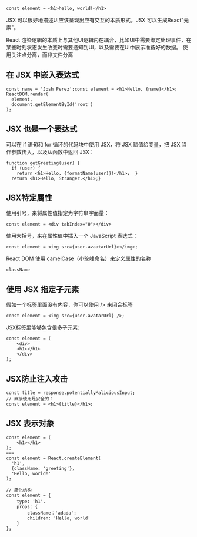 ```
const element = <h1>hello, world!</h1>
```
JSX 可以很好地描述UI应该呈现出应有交互的本质形式。JSX 可以生成React"元素"。

React 渲染逻辑的本质上与其他UI逻辑内在耦合，比如UI中需要绑定处理事件，在某些时刻状态发生改变时需要通知到UI，以及需要在UI中展示准备好的数据。
使用关注点分离，而非文件分离

## 在 JSX 中嵌入表达式 
```
const name = 'Josh Perez';const element = <h1>Hello, {name}</h1>;
ReactDOM.render(
  element,
  document.getElementById('root')
);
```
## JSX 也是一个表达式 
可以在 if 语句和 for 循环的代码块中使用 JSX，将 JSX 赋值给变量，把 JSX 当作参数传入，以及从函数中返回 JSX：
```
function getGreeting(user) {
  if (user) {
    return <h1>Hello, {formatName(user)}!</h1>;  }
  return <h1>Hello, Stranger.</h1>;}
```
## JSX特定属性
使用引号，来将属性值指定为字符串字面量：
```
const element = <div tabIndex="0"></div>
``` 
使用大括号，来在属性值中插入一个 JavaScript 表达式：
```
const element = <img src={user.avaatarUrl}></img>;
```
React DOM 使用 camelCase（小驼峰命名）来定义属性的名称
```
className
```
## 使用 JSX 指定子元素 
假如一个标签里面没有内容，你可以使用 /> 来闭合标签
```
const element = <img src={user.avatarUrl} />;
```
JSX标签里能够包含很多子元素:
```
const element = (
    <div>
    <h1></h1>
    </div>
);

```
## JSX防止注入攻击
```
const title = response.potentiallyMaliciousInput;
// 直接使用是安全的：
const element = <h1>{title}</h1>;
```
## JSX 表示对象
```
const element = (
    <h1></h1>
);
===
const element = React.createElement(
  'h1',
  {className: 'greeting'},
  'Hello, world!'
);

// 简化结构
const element = {
    type: 'h1'，
    props: {
        className：'adada';
        children: 'Hello, world'
    }
};
```